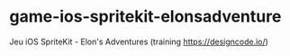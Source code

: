 # game-ios-spritekit-elonsadventure
Jeu iOS SpriteKit - Elon's Adventures (training https://designcode.io/)

